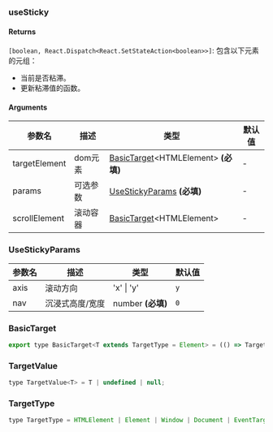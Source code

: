### useSticky

#### Returns
`[boolean, React.Dispatch<React.SetStateAction<boolean>>]`: 包含以下元素的元组：
- 当前是否粘滞。
- 更新粘滞值的函数。

#### Arguments
|参数名|描述|类型|默认值|
|---|---|---|---|
|targetElement|dom元素|[BasicTarget](#basictarget)&lt;HTMLElement&gt;  **(必填)**|-|
|params|可选参数|[UseStickyParams](#usestickyparams)  **(必填)**|-|
|scrollElement|滚动容器|[BasicTarget](#basictarget)&lt;HTMLElement&gt; |-|

### UseStickyParams

|参数名|描述|类型|默认值|
|---|---|---|---|
|axis|滚动方向|'x' \| 'y' |`y`|
|nav|沉浸式高度/宽度|number  **(必填)**|`0`|

### BasicTarget

```js
export type BasicTarget<T extends TargetType = Element> = (() => TargetValue<T>) | TargetValue<T> | MutableRefObject<TargetValue<T>>;
```

### TargetValue

```js
type TargetValue<T> = T | undefined | null;
```

### TargetType

```js
type TargetType = HTMLElement | Element | Window | Document | EventTarget;
```